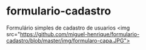# formulario-cadastro
Formulário simples de cadastro de usuarios
<img <style> margin-left: auto; margin-right: auto; </style> src="https://github.com/miguel-henrique/formulario-cadastro/blob/master/img/formularo-capa.JPG">
